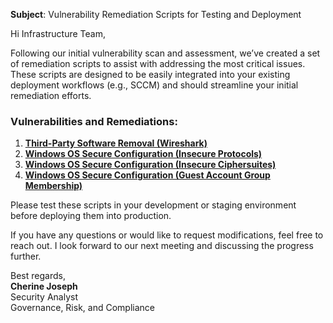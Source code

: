 **Subject**: Vulnerability Remediation Scripts for Testing and Deployment

Hi Infrastructure Team,

Following our initial vulnerability scan and assessment, we’ve created a set of remediation scripts to assist with addressing the most critical issues. These scripts are designed to be easily integrated into your existing deployment workflows (e.g., SCCM) and should streamline your initial remediation efforts.

### Vulnerabilities and Remediations:
1. [**Third-Party Software Removal (Wireshark)**](https://github.com/cherinejoseph/cyber-range-res/blob/main/automation/remediation-wireshark-uninstall.ps1)
2. [**Windows OS Secure Configuration (Insecure Protocols)**](https://github.com/cherinejoseph/cyber-range-res/blob/main/automation/toggle-protocols.ps1)
3. [**Windows OS Secure Configuration (Insecure Ciphersuites)**](https://github.com/cherinejoseph/cyber-range-res/blob/main/automation/toggle-cipher-suites.ps1)
4. [**Windows OS Secure Configuration (Guest Account Group Membership)**](https://github.com/cherinejoseph/cyber-range-res/blob/main/automation/toggle-guest-local-administrators)

Please test these scripts in your development or staging environment before deploying them into production.

If you have any questions or would like to request modifications, feel free to reach out. I look forward to our next meeting and discussing the progress further.

Best regards,  
**Cherine Joseph**  
Security Analyst  
Governance, Risk, and Compliance
